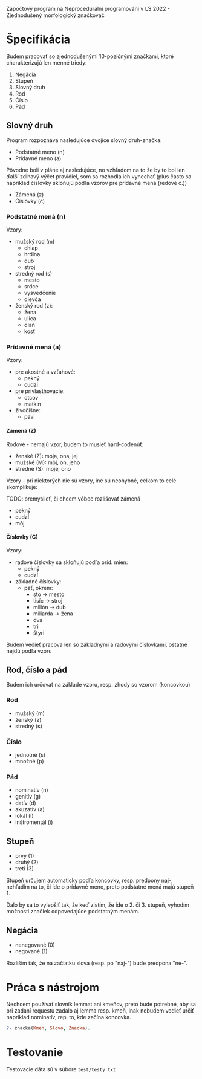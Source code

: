 
Zápočtový program na Neprocedurální programování v LS 2022 - Zjednodušený morfologický značkovač

# Špecifikácia

Budem pracovať so zjednodušenými 10-pozičnými značkami, ktoré charakterizujú len menné triedy:
1. Negácia
2. Stupeň
3. Slovný druh
4. Rod
5. Číslo
6. Pád

## Slovný druh

Program rozpoznáva nasledujúce dvojice slovný druh-značka:

- Podstatné meno (n)
- Prídavné meno (a)

Pôvodne boli v pláne aj nasledujúce, no vzhľadom na to že by to bol len ďalší zdĺhavý výčet pravidiel, som sa rozhodla ich vynechať (plus často sa napríklad číslovky skloňujú podľa vzorov pre prídavné mená (redové č.))

- Zámená (z)
- Číslovky (c)

### Podstatné mená (n)

Vzory:
- mužský rod (m)
    - chlap
    - hrdina
    - dub
    - stroj
- stredný rod (s)
    - mesto
    - srdce
    - vysvedčenie
    - dievča
- ženský rod (z):
    - žena
    - ulica
    - dlaň
    - kosť

### Prídavné mená (a)

Vzory:
- pre akostné a vzťahové:
    - pekný
    - cudzí
- pre privlastňovacie:
    - otcov
    - matkin
- živočíšne:
    - páví

#### Zámená (Z)

Rodové - nemajú vzor, budem to musieť hard-codenúť:
- ženské (Z): moja, ona, jej
- mužské (M): môj, on, jeho
- stredné (S): moje, ono

Vzory - pri niektorých nie sú vzory, iné sú neohybné, celkom to celé skomplikuje:

TODO: premyslieť, či chcem vôbec rozlišovať zámená
- pekný
- cudzí
- môj

#### Číslovky (C)
Vzory:
- radové číslovky sa skloňujú podľa príd. mien:
    - pekný
    - cudzí
- základné číslovky:
    - päť, okrem:
        - sto -> mesto
        - tisíc -> stroj
        - milión -> dub
        - miliarda -> žena
        - dva
        - tri
        - štyri

Budem vedieť pracova len so základnými a radovými číslovkami, ostatné nejdú podľa vzoru

## Rod, číslo a pád

Budem ich určovať na základe vzoru, resp. zhody so vzorom (koncovkou)

### Rod

- mužský (m)
- ženský (z)
- stredný (s)

### Číslo
- jednotné (s)
- množné (p)

### Pád

- nominatív (n)
- genitív (g)
- datív (d)
- akuzatív (a)
- lokál (l)
- inštromentál (i)

## Stupeň

- prvý (1)
- druhý (2)
- tretí (3)

Stupeň určujem automaticky podľa koncovky, resp. predpony naj-, nehľadím na to, či ide o prídavné meno, preto podstatné mená majú stupeň 1.

Dalo by sa to vylepšiť tak, že keď zistím, že ide o 2. či 3. stupeň, vyhodím možnosti značiek odpovedajúce podstatným menám.

## Negácia

- nenegované (0)
- negované (1)

Rozlíšim tak, že na začiatku slova (resp. po "naj-") bude predpona "ne-".


# Práca s nástrojom

Nechcem používať slovník lemmat ani kmeňov, preto bude potrebné, aby sa pri zadaní requestu zadalo aj lemma resp. kmeň, inak nebudem vedieť určiť napríklad nominatív, rep. to, kde začína koncovka.

```prolog
?- znacka(Kmen, Slovo, Znacka).
```

# Testovanie

Testovacie dáta sú v súbore `test/testy.txt`